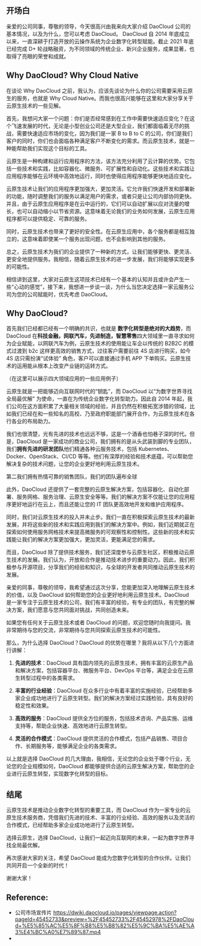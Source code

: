 
## 开场白

亲爱的公司同事，尊敬的领导，今天很高兴由我来向大家介绍 DaoCloud 公司的基本情况，以及为什么，您可以考虑 DaoCloud。 DaoCloud 自 2014 年底成立以来，一直深耕于打造开放的云操作系统为企业数字化转型赋能。截止 2021 年底已经完成 D+ 轮战略融资，为不同领域的传统企业、新兴企业服务，成果显著，也取得了亮眼的荣誉和成就。

## Why DaoCloud? Why Cloud Native

在谈论 Why DaoCloud 之前，我认为，应该先谈论为什么你的公司需要采用云原生的服务，也就是 Why Cloud Native。而我也很高兴能够在这里和大家分享关于云原生技术的一些见解。

首先，我想问大家一个问题：你们是否经常感到在工作中需要快速适应变化？在这个飞速发展的时代，无论是小型创业公司还是大型企业，我们都面临着无尽的挑战，需要快速适应市场的变化，因为我们是一家 B to B to C 的公司，你们是我们客户的同时，你们也会面临各种满足客户不断变化的需求。而云原生技术，就是一种能帮助我们实现这个目标的工具。

云原生是一种构建和运行应用程序的方法，该方法充分利用了云计算的优势。它包括一些技术和实践，比如容器化、微服务、可扩展性和自动化。这些技术和实践让应用程序能够在云环境中高效地运行，同时也使得应用程序能够更快地适应变化。

云原生技术让我们的应用程序更加强大，更加灵活。它允许我们快速开发和部署新的功能，随时调整我们的服务以满足用户的需求，或者只是让公司内部协同更快。并且，由于云原生应用程序是在云中运行的，它们可以自动扩展以应对流量的增长，也可以自动缩小以节省资源。这意味着无论我们的业务如何发展，云原生应用程序都可以提供稳定、可靠的服务。

同时，云原生技术也带来了更好的安全性。在云原生应用中，各个服务都是相互独立的，这意味着即使某一个服务出现问题，也不会影响到其他的服务。

总之，云原生技术为我们的企业提供了一种新的方式，让我们能够更快、更灵活、更安全地提供服务。我相信，随着云原生技术的进一步发展，我们将能够实现更多的可能性。

相信讲到这里，大家对云原生这项技术已经有一个基本的认知并且或许会产生一些“心动的感觉”，接下来，我想进一步谈一谈，为什么当您决定选择一家云服务公司为您的公司赋能时，优先考虑 DaoCloud。

## Why DaoCloud?

首先我们已经都已经有一个明确的共识，也就是 **数字化转型是绝对的大趋势**，而 DaoCloud 在**科技金融，网联汽车，先进制造，智慧零售**四大领域里一直寻求如何为企业赋能，以网联汽车为例，云原生技术的使用能让车企以传统的 B2B2C 的模式过渡到 b2c 这样更高效的销售方式，过往客户需要前往 4S 店进行购买，如今 4S 店只需扮演“试体验” 角色，客户可以直接通过手机 APP 下单购买。云原生技术的运用能从根本上改变产业链的运转方式。

（在这里可以展示四大领域应用的一些应用例子）

云原生就是一把能够迈向互联网时代的“钥匙”，而 DaoCloud 以“为数字世界寻找全局最优解” 为使命，一直在为传统企业数字化转型助力。因此自 2014 年起，我们公司在这方面积累了大量相关领域的经验，并且仍然在积极拓宽涉猎的领域，比如我们已经在和一些知名的高校、乃至政府职能部门展开合作，为云原生技术在各行各业的布局助力。

我们也很清楚，光有先进的技术也远远不够，这是一个酒香也怕巷子深的时代。但是，DaoCloud 是一家成功的商业公司，我们拥有的是从头武装到脚的专业团队，我们**拥有先进的研发团队**他们精通各种云服务技术，包括 Kubernetes、Docker、OpenStack、CI/CD 等等。他们有深厚的经验和技术底蕴，可以帮助您解决复杂的技术问题，让您的企业更好地利用云原生技术。

第二我们拥有热情可靠的销售团队，我们的团队遍布全球

此外，DaoCloud 还提供了一套完整的云原生解决方案，包括容器化、自动化部署、服务网格、服务治理、云原生安全等等。我们的解决方案不仅能让您的应用程序更好地运行在云上，而且还能让您的 IT 团队更高效地开发和维护应用程序。

同时，我们对云原生技术的投入并未止步。我们一直在积极探索云原生技术的最新发展，并将这些新的技术和实践应用到我们的解决方案中。例如，我们近期就正在探索如何使用服务网格技术来提高微服务的可观察性和控制性。这些新的技术和实践能让我们的解决方案更加强大，更加灵活，更能满足您的需求。

而且，DaoCloud 除了提供技术服务，我们还深度参与云原生社区，积极推动云原生技术的发展。我们认为，开放和合作是推动技术进步的重要动力。因此，我们积极参与开源项目，分享我们的经验和知识，与全球的开发者共同推动云原生技术的发展。

亲爱的同事，尊敬的领导，我希望通过这次分享，您能更加深入地理解云原生技术的价值，以及 DaoCloud 如何帮助您的企业更好地利用云原生技术。DaoCloud 是一家专注于云原生技术的公司，我们有丰富的经验，有专业的团队，有完整的解决方案，我们愿意与您共同面对挑战，共同创造未来。

如果您有任何关于云原生技术或者 DaoCloud 的问题，欢迎您随时向我提问。我非常期待与您的交流，非常期待与您共同探索云原生技术的可能性。


那么，为什么选择 DaoCloud？DaoCloud 的优势在哪里？我将从以下几个方面进行讲解：

1. **先进的技术**：DaoCloud 具有国内领先的云原生技术，拥有丰富的云原生产品和解决方案，包括容器平台、微服务平台、DevOps 平台等，满足企业在云原生转型过程中的各类需求。

2. **丰富的行业经验**：DaoCloud 在众多行业中有着丰富的实施经验，已经帮助多家企业成功地进行了云原生转型。我们的解决方案经过实践检验，具有良好的稳定性和效果。

3. **高效的服务**：DaoCloud 提供全方位的服务，包括技术咨询、产品实施、运维支持等，帮助企业快速、高效地进行云原生转型。

4. **灵活的合作模式**：DaoCloud 提供灵活的合作模式，包括产品销售、项目合作、长期服务等，能够满足企业的各类需求。

以上就是选择 DaoCloud 的几大理由，我相信，无论您的企业处于哪个行业，无论您的企业规模如何，DaoCloud 都能够提供合适的云原生解决方案，帮助您的企业进行云原生转型，实现数字化转型的目标。

## 结尾

云原生技术是推动企业数字化转型的重要工具，而 DaoCloud 作为一家专业的云原生技术服务商，凭借我们先进的技术、丰富的行业经验、高效的服务以及灵活的合作模式，已经帮助多家企业成功地进行了云原生转型。

选择云原生，选择 DaoCloud，让我们一起迈向互联网的未来，一起为数字世界寻找全局最优解。

再次感谢大家的关注，希望 DaoCloud 能成为您数字化转型的合作伙伴。让我们共同开启一个全新的时代！

谢谢大家！







## Reference:

-  公司市场宣传片 https://dwiki.daocloud.io/pages/viewpage.action?pageId=45452733&preview=%2F45452733%2F45452978%2FDaoCloud+%E5%85%AC%E5%8F%B8%E5%B8%82%E5%9C%BA%E5%AE%A3%E4%BC%A0%E7%89%87.mp4 
- 